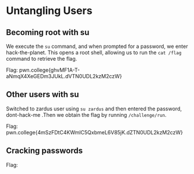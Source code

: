 # Untangling Users
## Becoming root with su
We execute the `su` command, and when prompted for a password, we enter hack-the-planet. This opens a root shell, allowing us to run the `cat /flag` command to retrieve the flag.

Flag: pwn.college{ghvMF1A-T-aNmqX4XeGEDm3JUkL.dVTN0UDL2kzM2czW}
## Other users with su
Switched to zardus user using `su zardus` and then entered the password, dont-hack-me .Then we obtain the flag by running `/challenge/run`.

Flag: pwn.college{4mSzFDtC4KWmlC5QxbmeL6V85jK.dZTN0UDL2kzM2czW}
## Cracking passwords


Flag: 
